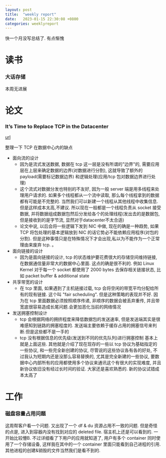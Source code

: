 ```yaml
---
layout: post
title:  "weekly report"
date:   2023-01-15 22:30:08 +0800
categories: weeklyreport
---
```


快一个月没写总结了. 有点惭愧

# 读书

### 大话存储

本周无进展

# 论文

### It’s Time to Replace TCP in the Datacenter

[url](https://arxiv.org/pdf/2210.00714.pdf)

整理一下
TCP 在数据中心内的缺点
- 面向流的设计
  - 因为是流式发送数据, 数据在 tcp 这一层是没有所谓的"边界"的, 需要应用层在上层来确定数据的边界(对数据进行分割), 这就导致了额外的 payload(需要标记数据边界) 和逻辑处理(应用/tcp 包对数据边界进行处理) 
  - 这个流式对数据分发也特别的不友好, 因为一般 server 端是用多线程来处理用户请求的. 如果多个线程都从一个流中读取, 那么每个线程拿到的数据都有可能是不完整的. 当然我们可以新建一个线程从其他线程中收集信息. 但是这样成本太高,不建议. 所以现在一般都是一个线程负责从 socket 接受数据, 并将数据组成数据包然后分发给各个的处理线程(发出去的是数据包, 但是接收到的是字节流, 显然对于datacenter不太合适)
  - 论文中说, 以后会将一些逻辑下发到 NIC 中做, 现在的确是一种趋势, 如果 TCP 将包处理的基本逻辑放到 NIC 的话它势必不能依赖应用程序(对包的分割). 但是这种事情只是在特殊情况下才会出现,私以为不能作为一个正常理由来废弃 tcp. 。
- 面向链接的设计
  - 因为是面向链接的设计, tcp 的状态维护要花费很大的存储空间维持链接, 在数据通信量非常大的数据中心里面. 这点的确是很不利的. 例如 Linux Kernel 对于每一个 socket 都使用了 2000 bytes 去保存相关链接状态, 比如 packet buffer & additional state
- 共享带宽的设计
  - 在 tcp 里面, 如果遇到了主机链接过载, tcp 会将空闲的带宽平均分配给所有的现有链接. 这个叫 "fair scheduling".  但是这种策略的表现并不好.
  因为在 tcp 里面数据必须按照顺序传递, 非顺序的数据会被丢弃重传, 并且带宽底很容易造成长尾问题.会更加恶化当前的网络情况
- 发送拥塞控制设计
  - tcp 会根据网络的拥挤程度来降低数据包的发送速率, 但是发送端其实是很难感知到链路的拥塞程度的. 发送端主要依赖于缓存占用的拥塞信号来判断.但是这些都不是一手的
  - tcp 没有根据信息的优先级(发送到不同的优先队列)进行拥塞控制
基本上就是上面这些. 其他就是介绍了现在现存的一些以 tcp 协议为基础指定的一些协议, 和一些完全新创建的协议, 尽管说的这些协议各有各的好处, 不过我认为短期内还是没那么容易替换的, 尤其是完全新建的一些协议, 要数据中心内部所有的应用都使用多个协议来通讯这个有很大的实现难度, 并且新协议依旧没有经过长时间的验证. 大家还是喜欢熟悉的. 新的协议试错成本太高了



# 工作


### 磁盘容量占用问题

这周帮客户看一个问题. 又出现了一个 df & du 资源占用不一致的问题. 但是奇怪的点是, 进入到容器内没有找到对应的 deleted file. 宿主机上还是可以看到的. 一开始比较懵B. 不过详细看了下用户的应用就知道了, 用户有多个 container 同时使用了一个存储设备, 这样我在其中的一个 container 里面只能看到自己进程的引用. 其他进程的创建&销毁的文件当然我们是看不到的.
